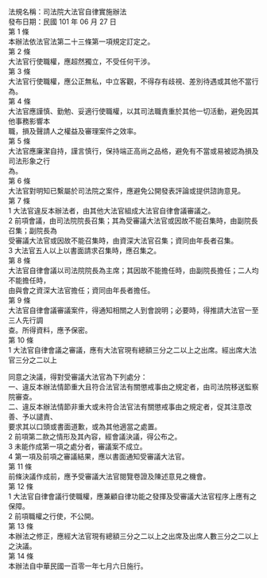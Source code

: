法規名稱：司法院大法官自律實施辦法  
發布日期：民國 101 年 06 月 27 日  
第 1 條  
本辦法依法官法第二十三條第一項規定訂定之。  
第 2 條  
大法官行使職權，應超然獨立，不受任何干涉。  
第 3 條  
大法官行使職權，應公正無私，中立客觀，不得存有歧視、差別待遇或其他不當行為。  
第 4 條  
大法官應謹慎、勤勉、妥適行使職權，以其司法職責重於其他一切活動，避免因其他事務影響本  
職，損及聲請人之權益及審理案件之效率。  
第 5 條  
大法官應廉潔自持，謹言慎行，保持端正高尚之品格，避免有不當或易被認為損及司法形象之行  
為。  
第 6 條  
大法官對明知已繫屬於司法院之案件，應避免公開發表評論或提供諮詢意見。  
第 7 條  
1 大法官違反本辦法者，由其他大法官組成大法官自律會議審議之。  
2 前項會議，由司法院院長召集；其為受審議大法官或因故不能召集時，由副院長召集；副院長為  
受審議大法官或因故不能召集時，由資深大法官召集；資同由年長者召集。  
3 大法官五人以上以書面請求召集時，應召集之。  
第 8 條  
大法官自律會議以司法院院長為主席；其因故不能擔任時，由副院長擔任；二人均不能擔任時，  
由與會之資深大法官擔任；資同由年長者擔任。  
第 9 條  
大法官自律會議審議案件，得通知相關之人到會說明；必要時，得推請大法官一至三人先行調  
查。所得資料，應予保密。  
第 10 條  
1 大法官自律會議之審議，應有大法官現有總額三分之二以上之出席。經出席大法官三分之二以上  


同意之決議，得對受審議大法官為下列處分：  
一、違反本辦法情節重大且符合法官法有關懲戒事由之規定者，由司法院移送監察院審查。  
二、違反本辦法情節非重大或未符合法官法有關懲戒事由之規定者，促其注意改善、予以譴責、  
要求其以口頭或書面道歉，或為其他適當之處置。  
2 前項第二款之情形及其內容，經會議決議，得公布之。  
3 未能作成第一項之處分者，審議案不成立。  
4 第一項及前項之審議結果，應以書面通知受審議大法官。  
第 11 條  
前條決議作成前，應予受審議大法官閱覽卷證及陳述意見之機會。  
第 12 條  
1 大法官自律會議行使職權，應兼顧自律功能之發揮及受審議大法官程序上應有之保障。  
2 前項職權之行使，不公開。  
第 13 條  
本辦法之修正，應經大法官現有總額三分之二以上之出席及出席人數三分之二以上之決議。  
第 14 條  
本辦法自中華民國一百零一年七月六日施行。  


